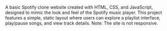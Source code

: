 A basic Spotify clone website created with HTML, CSS, and JavaScript, designed to mimic the look and feel of the Spotify music player. This project features a simple, static layout where users can explore a playlist interface, play/pause songs, and view track details. Note: The site is not responsive.
